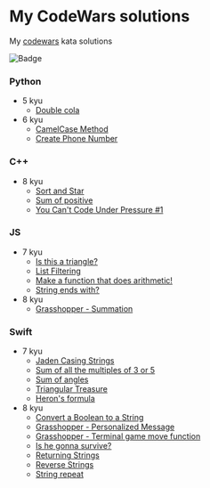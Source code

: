 # My CodeWars solutions
My [codewars](http://codewars.com) kata solutions

![Badge](https://www.codewars.com/users/datmc/badges/large)

### Python
- 5 kyu
  - [Double cola](%20Python%20Fundamentals/5%20kyu/Double%20Cola.py)
- 6 kyu
  - [CamelCase Method](%20Python%20Fundamentals/6%20kyu/CamelCase%20Method.py)
  - [Create Phone Number](%20Python%20Fundamentals/6%20kyu/Create%20Phone%20Number.py)
### C++
- 8 kyu
  - [Sort and Star](C%2B%2B%20Fundamentals/8%20kyu/Sort%20and%20Star.cpp)
  - [Sum of positive](C%2B%2B%20Fundamentals/8%20kyu/Sum%20of%20positive.cpp)
  - [You Can't Code Under Pressure #1](C%2B%2B%20Fundamentals/8%20kyu/You%20Can't%20Code%20Under%20Pressure%20%231.cpp)
### JS
- 7 kyu
  - [Is this a triangle?](JS%20Fundamentals/7%20kyu/Is%20this%20a%20triangle%3F.js)
  - [List Filtering](JS%20Fundamentals/7%20kyu/List%20Filtering.js)
  - [Make a function that does arithmetic!](JS%20Fundamentals/7%20kyu/Make%20a%20function%20that%20does%20arithmetic!.js)
  - [String ends with?](JS%20Fundamentals/7%20kyu/String%20ends%20with%3F.js)
- 8 kyu
  - [Grasshopper - Summation](JS%20Fundamentals/8%20kyu/Grasshopper%20-%20Summation.js)
### Swift
- 7 kyu
  - [Jaden Casing Strings](Swift%20Fundamentals/7%20kyu/Jaden%20Casing%20Strings.swift)
  - [Sum of all the multiples of 3 or 5](Swift%20Fundamentals/7%20kyu/Sum%20of%20all%20the%20multiples%20of%203%20or%205.swift)
  - [Sum of angles](Swift%20Fundamentals/7%20kyu/Sum%20of%20angles.swift)
  - [Triangular Treasure](Swift%20Fundamentals/7%20kyu/Triangular%20Treasure.swift)
  - [Heron's formula](Swift%20Fundamentals/7%20kyu/Heron's%20formula.swift)
- 8 kyu
  - [Convert a Boolean to a String](Swift%20Fundamentals/8%20kyu/Convert%20a%20Boolean%20to%20a%20String.swift)
  - [Grasshopper - Personalized Message](Swift%20Fundamentals/8%20kyu/Grasshopper%20-%20Personalized%20Message.swift)
  - [Grasshopper - Terminal game move function](Swift%20Fundamentals/8%20kyu/Grasshopper%20-%20Terminal%20game%20move%20function.swift)
  - [Is he gonna survive?](Swift%20Fundamentals/8%20kyu/Is%20he%20gonna%20survive%3F.swift)
  - [Returning Strings](Swift%20Fundamentals/8%20kyu/Returning%20Strings.swift)
  - [Reverse Strings](Swift%20Fundamentals/8%20kyu/Reverse%20Strings.swift)
  - [String repeat](Swift%20Fundamentals/8%20kyu/String%20repeat.swift)
